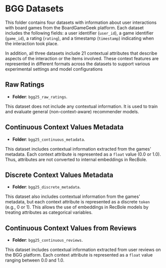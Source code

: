 # BGG Datasets

This folder contains four datasets with information about user interactions with board games from the BoardGameGeek platform. Each dataset includes the following fields: a user identifier (`user_id`), a game identifier (`game_id`), a rating (`rating`), and a timestamp (`timestamp`) indicating when the interaction took place.

In addition, all three datasets include 21 contextual attributes that describe aspects of the interaction or the items involved. These context features are represented in different formats across the datasets to support various experimental settings and model configurations

## Raw Ratings

- **Folder**: `bgg25_raw_ratings`. 

This dataset does not include any contextual information. It is used to train and evaluate general (non-context-aware) recommender models.

## Continuous Context Values Metadata

- **Folder**: `bgg25_continuous_metadata`. 

This dataset includes contextual information extracted from the games' metadata. Each context attribute is represented as a `float` value (0.0 or 1.0). Thus, attributes are not converted to internal embeddings in RecBole.

## Discrete Context Values Metadata

- **Folder**: `bgg25_discrete_metadata`. 

This dataset also includes contextual information from the games' metadata, but each context attribute is represented as a discrete `token` (e.g., 0 or 1). This allows the use of embeddings in RecBole models by treating attributes as categorical variables.

## Continuous Context Values from Reviews

- **Folder**: `bgg25_continuous_reviews`. 

This dataset includes contextual information extracted from user reviews on the BGG platform. Each context attribute is represented as a `float` value ranging between 0.0 and 1.0.
